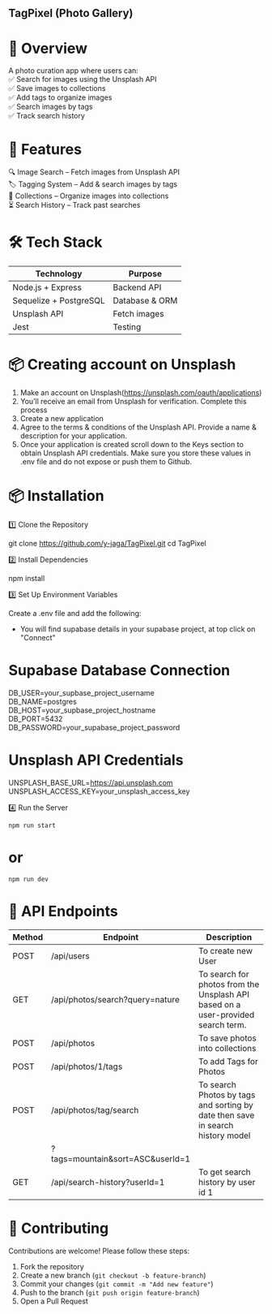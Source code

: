 ## TagPixel (Photo Gallery)

# 📌 Overview

A photo curation app where users can:  
✅ Search for images using the Unsplash API  
✅ Save images to collections  
✅ Add tags to organize images  
✅ Search images by tags  
✅ Track search history

# 🚀 Features

🔍 Image Search – Fetch images from Unsplash API  
🏷️ Tagging System – Add & search images by tags  
📂 Collections – Organize images into collections  
⏳ Search History – Track past searches

# 🛠️ Tech Stack

| Technology             | Purpose        |
| ---------------------- | -------------- |
| Node.js + Express      | Backend API    |
| Sequelize + PostgreSQL | Database & ORM |
| Unsplash API           | Fetch images   |
| Jest                   | Testing        |

# 📦 Creating account on Unsplash

1. Make an account on Unsplash(https://unsplash.com/oauth/applications)
2. You’ll receive an email from Unsplash for verification. Complete this process
3. Create a new application
4. Agree to the terms & conditions of the Unsplash API. Provide a name & description for your application.
5. Once your application is created scroll down to the Keys section to obtain Unsplash API credentials. Make sure you store these values in .env file and do not expose or push them to Github.

# 📦 Installation

1️⃣ Clone the Repository

git clone https://github.com/y-jaga/TagPixel.git
cd TagPixel

2️⃣ Install Dependencies

npm install

3️⃣ Set Up Environment Variables

Create a .env file and add the following:

- You will find supabase details in your supabase project, at top click on "Connect"

# Supabase Database Connection

DB_USER=your_supbase_project_username  
DB_NAME=postgres  
DB_HOST=your_supbase_project_hostname  
DB_PORT=5432  
DB_PASSWORD=your_supabase_project_password

# Unsplash API Credentials

UNSPLASH_BASE_URL=https://api.unsplash.com  
UNSPLASH_ACCESS_KEY=your_unsplash_access_key

4️⃣ Run the Server

    npm run start

# or

    npm run dev

# 📝 API Endpoints

| Method | Endpoint                         | Description                                                                      |
| ------ | -------------------------------- | -------------------------------------------------------------------------------- |
| POST   | /api/users                       | To create new User                                                               |
| GET    | /api/photos/search?query=nature  | To search for photos from the Unsplash API based on a user-provided search term. |
| POST   | /api/photos                      | To save photos into collections                                                  |
| POST   | /api/photos/1/tags               | To add Tags for Photos                                                           |
| POST   | /api/photos/tag/search           | To search Photos by tags and sorting by date then save in search history model   |
|        | ?tags=mountain&sort=ASC&userId=1 |                                                                                  |
| GET    | /api/search-history?userId=1     | To get search history by user id 1                                               |

# 🤝 Contributing

Contributions are welcome! Please follow these steps:

1. Fork the repository
2. Create a new branch (`git checkout -b feature-branch`)
3. Commit your changes (`git commit -m "Add new feature"`)
4. Push to the branch (`git push origin feature-branch`)
5. Open a Pull Request

